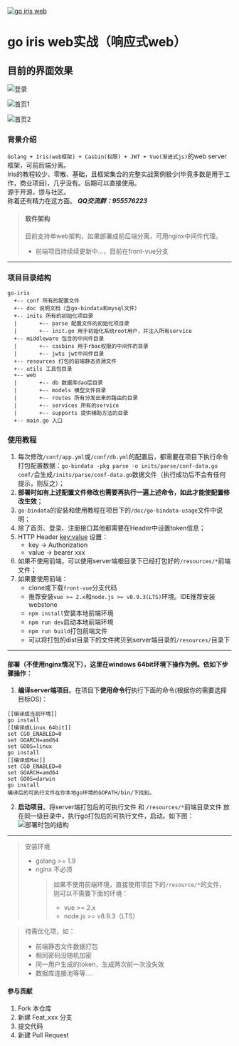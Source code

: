 <a href='https://gitee.com/yhm_my/go-iris'><img src='https://gitee.com/yhm_my/go-iris/widgets/widget_1.svg' alt='go iris web'></img></a>
# go iris web实战（响应式web）

## 目前的界面效果
![登录](https://images.gitee.com/uploads/images/2019/0108/173619_918bd02f_1537471.png "屏幕截图.png")

![首页1](https://images.gitee.com/uploads/images/2019/0108/173654_4cfd4836_1537471.png "屏幕截图.png")

![首页2](https://images.gitee.com/uploads/images/2019/0108/173718_83b02d34_1537471.png "屏幕截图.png")

### 背景介绍
`Golang + Iris(web框架) + Casbin(权限) + JWT + Vue(渐进式js)`的web server框架，可前后端分离。<br />
Iris的教程较少、零散、基础，且框架集合的完整实战案例极少(毕竟多数是用于工作，商业项目)，几乎没有。后期可以直接使用。<br />
源于开源，馈与社区。<br />
称着还有精力在这方面。
***QQ交流群：955576223***

> #### 软件架构
> 目前支持单web架构，如果部署成前后端分离，可用nginx中间件代理。
>    * 前端项目持续续更新中...，目前在front-vue分支
***
### 项目目录结构
```
go-iris
  +-- conf 所有的配置文件
  +-- doc 说明文档（含go-bindata和mysql文件）
  +-- inits 所有的初始化项目录
  |       +-- parse 配置文件的初始化项目录
  |       +-- init.go 用于初始化系统root用户，并注入所有service
  +-- middleware 包含的中间件目录
  |       +-- casbins 用于rbac权限的中间件的目录
  |       +-- jwts jwt中间件目录
  +-- resources 打包的前端静态资源文件
  +-- utils 工具包目录
  +-- web
  |       +-- db 数据库dao层目录
  |       +-- models 模型文件目录
  |       +-- routes 所有分发出来的路由的目录
  |       +-- services 所有的service
  |       +-- supports 提供辅助方法的目录
  +-- main.go 入口
```
### 使用教程
1. 每次修改`/conf/app.yml`或`/conf/db.yml`的配置后，都需要在项目下执行命令打包配置数据：`go-bindata -pkg parse -o inits/parse/conf-data.go conf/`会生成`/inits/parse/conf-data.go`数据文件（执行成功后不会有任何提示，则反之）；
2. **部署时如有上述配置文件修改也需要再执行一遍上述命令，如此才能使配置修改生效**；
3. `go-bindata`的安装和使用教程在项目下的`/doc/go-bindata-usage`文件中说明；
4. 除了首页、登录、注册接口其他都需要在Header中设置token信息；
5. HTTP Header <key:value> 设置：
    * key   -> Authorization
    * value -> bearer xxx
6. 如果不使用前端，可以使用server端根目录下已经打包好的`/resources/*`前端文件；
7. 如果要使用前端：
    * clone或下载`front-vue`分支代码
    * 推荐安装`vue >= 2.x`和`node.js >= v8.9.3(LTS)`环境。IDE推荐安装webstone
    * `npm install`安装本地前端环境
    * `npm run dev`启动本地前端环境
    * `npm run build`打包前端文件
    * 可以将打包的dist目录下的文件拷贝到server端目录的`/resources/`目录下

***
#### 部署（不使用nginx情况下），这里在windows 64bit环境下操作为例。依如下步骤操作：
1. **编译server端项目**。在项目下**使用命令行**执行下面的命令(根据你的需要选择目标OS)：
```
[[编译成当前环境]]
go install
[[编译成Linux 64bit]]
set CGO_ENABLED=0
set GOARCH=amd64
set GOOS=linux
go install
[[编译成Mac]]
set CGO_ENABLED=0
set GOARCH=amd64
set GOOS=darwin
go install
编译后的可执行文件在你本地go环境的GOPATH/bin/下找到。
```

2. **启动项目**。将server端打包后的可执行文件 和 `/resources/*`前端目录文件 放在同一级目录中，执行go打包后的可执行文件，启动。如下图：
![部署时包的结构](https://images.gitee.com/uploads/images/2019/0108/214456_90a778b1_1537471.png "屏幕截图.png")

***
> 安装环境
> * golang >= 1.9
> * nginx 不必须
>    > 如果不使用前端环境，直接使用项目下的`/resource/*`的文件，则可以不需要下面的环境：
>    > * vue >= 2.x
>    > * node.js >= v8.9.3（LTS）

> 待需优化项，如：
> * 前端静态文件数据打包
> * 相同密码没随机加密
> * 同一用户生成的token，生成两次前一次没失效
> * 数据库连接池等等....


#### 参与贡献
1. Fork 本仓库
2. 新建 Feat_xxx 分支
3. 提交代码
4. 新建 Pull Request